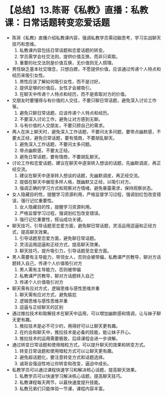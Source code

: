 # 【总结】13.陈哥《私教》直播：私教课：日常话题转变恋爱话题

-   陈哥《私教》直播介绍私教课内容，强调私教学员需动脑思考，学习实战聊天技巧和思维。
    1.  私教课内容包括日常话题和恋爱话题的转变。
    2.  学员需学会社交法则，提供价值互换，而非只索取。
    3.  重要的社交法则是价值互换，无价值则无人搭理。
-   男性缺乏基本社交理念，只想白嫖，不愿提供价值，应该通过传递个人特点和经历来吸引女性。
    1.  男性应该了解如何吸引女性，而不是讨好。
    2.  提供足够的价值后，女性才会被吸引。
    3.  在聊天中传递个人特点和经历，而不是索取对方的价值。
-   交朋友时要懂得与有价值的人交往，不要只聊日常话题，避免深入讨论工作等。
    1.  避免只聊日常话题，应该传递个人特点和经历。
    2.  不要深入讨论工作，避免让对方感到无聊。
    3.  与有价值的人交朋友，不要只顾自己的需求。
-   两人在床上聊天时，避免深入工作话题，不要问太多问题，要带点幽默感，不要太正经，避免日常话题，要有情商，不要胡乱聊天。
    1.  避免深入工作话题，不要问太多问题。
    2.  带点幽默感，不要太正经。
    3.  避免日常话题，要有情商，不要胡乱聊天。
-   讨论工作和恋爱话题，建议在聊天中逐渐转入想谈的话题，先幽默调皮，再正经交流。
    1.  建议在聊天中逐渐转入想谈的话题，先幽默调皮，再正经交流。
    2.  提倡在聊天中展现多样人格，既幽默又正经，以吸引对方。
    3.  强调正确的学习方式和观察对方情绪，避免暴露需求，保持观察状态。
-   女人隐藏目的性，提醒学习资源利用，严格监督学习过程，强调划红包改变错误，强行记忆重要性。
    1.  女人隐藏目的性，提醒学习资源利用。
    2.  严格监督学习过程，强调划红包改变错误。
    3.  强行记忆重要性，搭讪成功关键。
-   聊天技巧，引导话题至恋爱方面，避免聊日常话题，灵活运用逗逼和正经方式，提高聊天效果。
    1.  引导话题至恋爱方面，避免聊日常话题。
    2.  灵活运用逗逼和正经方式，提高聊天效果。
    3.  聊天技巧，提升吸引力，引导话题至恋爱方面。
-   男人需要有主导能力，带领女人，否则会被带偏，私教课严厉教导，聊对方话题转入自己，传递个人价值吸引对方
    1.  男人需有主导能力，否则被带偏
    2.  私教课严厉教导，聊对方话题转入自己
    3.  传递个人价值吸引对方
-   聊天需有应对方式，逻辑思维与感性思维并重
    1.  聊天需有应对方式，避免尴尬
    2.  逻辑思维与感性思维并重
    3.  逗逼与正经聊天的区别
-   通过推拉技术和取解技术在聊天中运用，可以增加幽默感和情调，让与妹子聊天更有趣。
    1.  推拉技术是必不可少的，用得好可以让聊天更有趣。
    2.  在约会和聊天中，推拉技术是必备的技能，能让妹子开心。
    3.  推拉技术的运用需要极致，后续课程会进一步讲解。
-   通过转变日常话题和使用暗粒方式，可以提升聊天的效果和转变方式。
    1.  转变日常话题和使用暗粒方式可以让聊天更有趣。
    2.  避免超话题化，要注意转变方式和话题选择。
    3.  诚哥会强迫性地让你转变和改变，逼迫中成长。
-   私教学员可以通过课程快速学习和解决核心话题，提高聊天效果。
    1.  私教学员可以快速学习解决核心话题，提高聊天技巧。
    2.  私教课程每天两节，以最快速度提升技能。
    3.  私教兄弟们只能体验一节课，课程内容丰富。